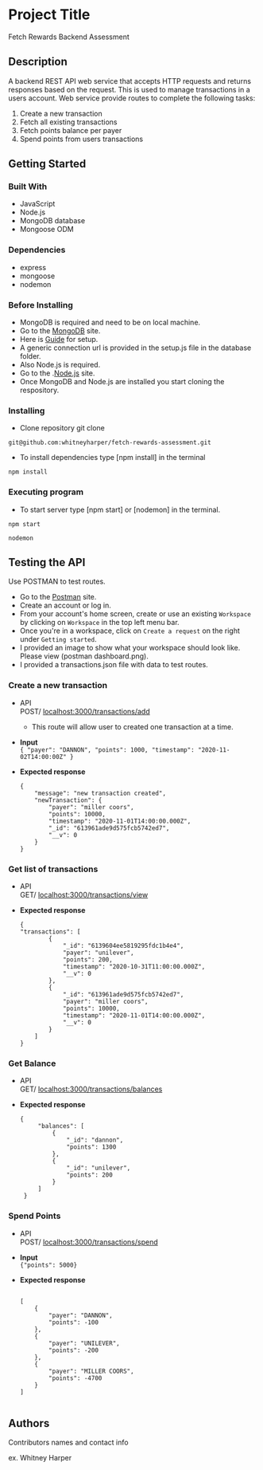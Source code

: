 # Project Title

Fetch Rewards Backend Assessment

## Description

A backend REST API web service that accepts HTTP requests and returns responses based on the request. This is used to manage transactions in a users account. Web service provide routes to complete the following tasks:
1. Create a new transaction
2. Fetch all existing transactions
3. Fetch points balance per payer
4. Spend points from users transactions

## Getting Started

### Built With

* JavaScript
* Node.js
* MongoDB database
* Mongoose ODM

### Dependencies

* express
* mongoose
* nodemon

### Before Installing
* MongoDB is required and need to be on local machine.
* Go to the [MongoDB](https://docs.mongodb.com/guides/server/install/#what-you-ll-need) site.
* Here is [Guide](https://docs.mongodb.com/guides/server/install/#what-you-ll-need) for setup.
* A generic connection url is provided in the setup.js file in the database folder.
* Also Node.js is required.
* Go to the .[Node.js](https://nodejs.org/en/) site.
* Once MongoDB and Node.js are installed you start cloning the respository.

### Installing

* Clone repository git clone 

```
git@github.com:whitneyharper/fetch-rewards-assessment.git
```

* To install dependencies type [npm install] in the terminal 

```
npm install
```

### Executing program

* To start server type [npm start] or [nodemon] in the terminal.

```
npm start
```
```
nodemon
```

## Testing the API
Use POSTMAN to test routes.

* Go to the [Postman](https://www.postman.com/) site.
* Create an account or log in.
* From your account's home screen, create or use an existing `Workspace` by clicking on `Workspace` in the top left menu bar.
* Once you're in a workspace, click on `Create a request` on the right under `Getting started`.
* I provided an image to show what your workspace should look like. Please view (postman dashboard.png).
* I provided a transactions.json file with data to test routes.

### Create a new transaction
- API <br> POST/ <localhost:3000/transactions/add>
    * This route will allow user to created one transaction at a time.

- **Input** <br> 
  `{ "payer": "DANNON", "points": 1000, "timestamp": "2020-11-02T14:00:00Z" }` <br>
  
- **Expected response** <br>
    ```
    {
        "message": "new transaction created",
        "newTransaction": {
            "payer": "miller coors",
            "points": 10000,
            "timestamp": "2020-11-01T14:00:00.000Z",
            "_id": "613961ade9d575fcb5742ed7",
            "__v": 0
        }
    }

### Get list of transactions
- API <br> GET/ <localhost:3000/transactions/view>

- **Expected response** <br>
    ```
    {
    "transactions": [
            {
                "_id": "6139604ee5819295fdc1b4e4",
                "payer": "unilever",
                "points": 200,
                "timestamp": "2020-10-31T11:00:00.000Z",
                "__v": 0
            },
            {
                "_id": "613961ade9d575fcb5742ed7",
                "payer": "miller coors",
                "points": 10000,
                "timestamp": "2020-11-01T14:00:00.000Z",
                "__v": 0
            }
        ]
    }
    
### Get Balance
- API <br> GET/ <localhost:3000/transactions/balances>

- **Expected response** <br>
   ```
   {
        "balances": [
            {
                "_id": "dannon",
                "points": 1300
            },
            {
                "_id": "unilever",
                "points": 200
            }
        ]
    }

### Spend Points
- API <br> POST/ <localhost:3000/transactions/spend>
- **Input** <br>
  `{"points": 5000}` <br>
  
- **Expected response** <br>
    ```
    
    [
        {
            "payer": "DANNON",
            "points": -100
        },
        {
            "payer": "UNILEVER",
            "points": -200
        },
        {
            "payer": "MILLER COORS",
            "points": -4700
        }
    ]
    
 
## Authors

Contributors names and contact info

ex. Whitney Harper  

